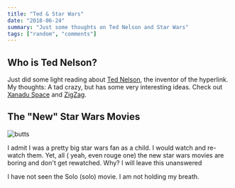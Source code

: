 ```yaml
---
title: "Ted & Star Wars"
date: "2018-06-24"
summary: "Just some thoughts on Ted Nelson and Star Wars"
tags: ["random", "comments"]
---
```


## Who is Ted Nelson?

Just did some light reading about [Ted Nelson](https://en.wikipedia.org/wiki/Ted_Nelson), the inventor of the hyperlink.
My thoughts: A tad crazy, but has some very interesting ideas.
Check out [Xanadu Space](https://en.wikipedia.org/wiki/Project_Xanadu) and [ZigZag](http://www.nongnu.org/gzz/gi/gi.html).

## The "New" Star Wars Movies

![butts](https://s3-us-east-2.amazonaws.com/pks-screenshots/star_wars_solo_-_Google_Search_2018-06-27_14-20-35.jpg)

I admit I was a pretty big star wars fan as a child. I would watch and re-watch them.
Yet, all ( yeah, even rouge one) the new star wars movies are boring and don't get rewatched. Why? I will leave this unanswered

I have not seen the Solo (solo) movie. I am not holding my breath.
